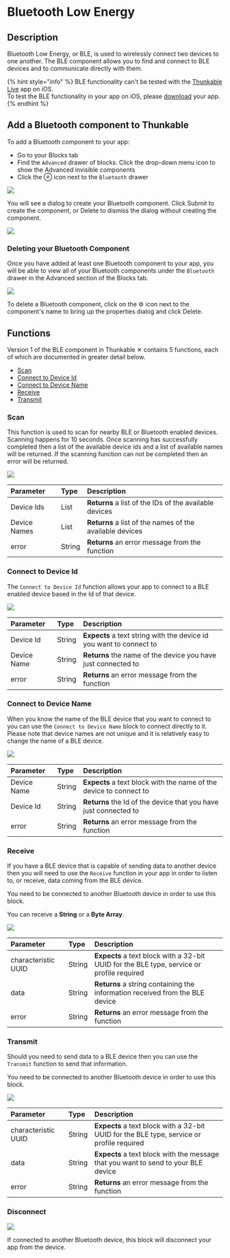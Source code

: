 # Bluetooth Low Energy

## Description

Bluetooth Low Energy, or BLE, is used to wirelessly connect two devices to one another. The BLE component allows you to find and connect to BLE devices and to communicate directly with them.

{% hint style="info" %}
BLE functionality can't be tested with the [Thunkable Live](https://docs.thunkable.com/get-started/live-test) app on iOS.   
To test the BLE functionality in your app on iOS, please [download](https://docs.thunkable.com/download#download-and-install-ios-app) your app.
{% endhint %}

## Add a Bluetooth component to Thunkable

To add a Bluetooth component to your app:

* Go to your Blocks tab
* Find the `Advanced` drawer of blocks. Click the drop-down menu icon to show the Advanced invisible components
* Click the ⊕ icon next to the `Bluetooth` drawer

![](.gitbook/assets/advanced-components%20%281%29.png)

You will see a dialog to create your Bluetooth component. Click Submit to create the component, or Delete to dismiss the dialog without creating the component.

![](.gitbook/assets/add-ble.png)

### Deleting your Bluetooth Component

Once you have added at least one Bluetooth component to your app, you will be able to view all of your Bluetooth components under the `Bluetooth` drawer in the Advanced section of the Blocks tab. 

![](.gitbook/assets/bluetooth-blicks.png)

To delete a Bluetooth component, click on the ⚙ icon next to the component's name to bring up the properties dialog and click Delete.

## Functions

Version 1 of the BLE component in Thunkable ✕ contains 5 functions, each of which are documented in greater detail below.

* [Scan](bluetooth-low-energy.md#scan)
* [Connect to Device Id](bluetooth-low-energy.md#connect-to-device-id)
* [Connect to Device Name](bluetooth-low-energy.md#connect-to-device-name)
* [Receive](bluetooth-low-energy.md#receive)
* [Transmit](bluetooth-low-energy.md#transmit)

### Scan

This function is used to scan for nearby BLE or Bluetooth enabled devices. Scanning happens for 10 seconds. Once scanning has successfully completed then a list of the available device ids and a list of available names will be returned. If the scanning function can not be completed then an error will be returned.

![](.gitbook/assets/screen-shot-2021-04-12-at-9.02.36-am.png)

| Parameter | Type | Description |
| :--- | :--- | :--- |
| Device Ids | List | **Returns** a list of the IDs of the available devices |
| Device Names | List | **Returns** a list of the names of the available devices |
| error | String | **Returns** an error message from the function |

### Connect to Device Id

The `Connect to Device Id` function allows your app to connect to a BLE enabled device based in the Id of that device.

![](.gitbook/assets/screen-shot-2021-04-12-at-9.03.04-am.png)

| Parameter | Type | Description |
| :--- | :--- | :--- |
| Device Id | String | **Expects** a text string with the device id you want to connect to |
| Device Name | String | **Returns** the name of the device you have just connected to |
| error | String | **Returns** an error message from the function |

### Connect to Device Name

When you know the name of the BLE device that you want to connect to you can use the `Connect to Device Name` block to connect directly to it. Please note that device names are not unique and it is relatively easy to change the name of a BLE device.

![](.gitbook/assets/screen-shot-2021-04-12-at-9.03.19-am.png)

| Parameter | Type | Description |
| :--- | :--- | :--- |
| Device Name | String | **Expects** a text block with the name of the device to connect to |
| Device Id | String | **Returns** the Id of the device that you have just connected to |
| error | String | **Returns** an error message from the function |

### Receive

If you have a BLE device that is capable of sending data to another device then you will need to use the `Receive` function in your app in order to listen to, or receive, data coming from the BLE device.

You need to be connected to another Bluetooth device in order to use this block.

You can receive a **String** or a **Byte Array**.

![](.gitbook/assets/screen-shot-2021-04-12-at-9.03.39-am.png)

| Parameter | Type | Description |
| :--- | :--- | :--- |
| characteristic UUID | String | **Expects** a text block with a 32-bit UUID for the BLE type, service or profile required |
| data | String | **Returns** a string containing the information received from the BLE device |
| error | String | **Returns** an error message from the function |

### Transmit

Should you need to send data to a BLE device then you can use the `Transmit` function to send that information. 

You need to be connected to another Bluetooth device in order to use this block.

![](.gitbook/assets/screen-shot-2021-04-12-at-9.04.31-am.png)

| Parameter | Type | Description |
| :--- | :--- | :--- |
| characteristic UUID | String | **Expects** a text block with a 32-bit UUID for the BLE type, service or profile required |
| data | String | **Expects** a text block with the message that you want to send to your BLE device |
| error | String | **Returns** an error message from the function |

### Disconnect

![](.gitbook/assets/screen-shot-2021-04-12-at-9.05.18-am.png)

If connected to another Bluetooth device, this block will disconnect your app from the device.

